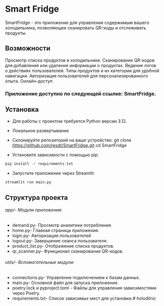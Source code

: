 # Smart Fridge 
SmartFridge - это приложение для управления содержимым вашего холодильника, позволяющее сканировать QR-коды и отслеживать продукты.

## Возможности

Просмотр списка продуктов в холодильнике.
Сканирование QR-кодов для добавления или удаления информации о продуктах.
Ведение логов о действиях пользователей.
Типы продуктов и их категории для удобной навигации.
Авторизация пользователей для персонализированного опыта.
Онлайн-доступ

### Приложение доступно по следующей ссылке: SmartFridge.

## Установка

- Для работы с проектом требуется Python версии 3.12.

- Локальное развертывание

- Склонируйте репозиторий на ваше устройство:
git clone https://github.com/resdt/SmartFridge.git
cd SmartFridge
- Установите зависимости с помощью pip:
```bash
pip install -r requirements.txt
```
- Запустите приложение через Streamlit:
```bash
streamlit run main.py
```

## Структура проекта

###### app/- Модули приложения:
- demand.py- Просмотр аналитики потребления. 
- home.py- Главная страница приложения. 
- login.py- Авторизация пользователей 
- logout.py- Завершение сеанса пользователя. 
- product_list.py- Отображение списка продуктов. 
- qr_scanner.py- Функционал сканирования QR-кодов. 


###### utils/- Вспомогательные модули: 
- connections.py- Управление подключением к базам данных. 
- main.py- Основной файл для запуска приложения. 
- poetry.lock и pyproject.toml - Файлы для управления зависимостями через Poetry. 
- requirements.txt- Список зависимых мест для установки.# holodilnic 
